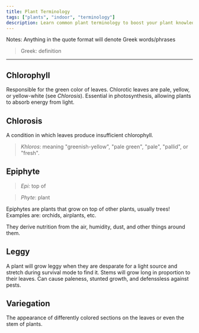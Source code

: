 ```yaml
---
title: Plant Terminology
tags: ["plants", "indoor", "terminology"]
description: Learn common plant terminology to boost your plant knowledge!
---
```


Notes: Anything in the quote format will denote Greek words/phrases

> Greek: definition

---

## Chlorophyll

Responsible for the green color of leaves. Chlorotic leaves are pale, yellow, or yellow-white (see _Chlorosis_). Essential in photosynthesis, allowing plants to absorb energy from light.

## Chlorosis

A condition in which leaves produce insufficient chlorophyll.

> _Khloros_: meaning "greenish-yellow", "pale green", "pale", "pallid", or "fresh".

## Epiphyte

> _Epi:_ top of

> _Phyte_: plant

Epiphytes are plants that grow on top of other plants, usually trees! Examples are: orchids, airplants, etc.

They derive nutrition from the air, humidity, dust, and other things around them.

## Leggy

A plant will grow leggy when they are desparate for a light source and stretch during survival mode to find it. Stems will grow long in proportion to their leaves. Can cause paleness, stunted growth, and defenssless against pests.

## Variegation

The appearance of differently colored sections on the leaves or even the stem of plants.
